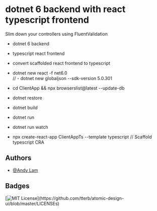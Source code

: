 # dotnet 6 backend with react typescript frontend

Slim down your controllers using FluentValidation

- dotnet 6 backend
- typescript react frontend
- convert scaffolded react frontend to typescript

- dotnet new react -f net6.0  
// - dotnet new globaljson --sdk-version 5.0.301
- cd ClientApp && npx browserslist@latest --update-db
- dotnet restore
- dotnet build
- dotnet run
- dotnet run watch

- npx create-react-app ClientAppTs --template typescript // Scaffold typescript CRA

## Authors

- [@Andy Lam](https://www.github.com/typesafedev)

  
## Badges
[![MIT License](https://img.shields.io/apm/l/atomic-design-ui.svg?)](https://github.com/tterb/atomic-design-ui/blob/master/LICENSEs)
